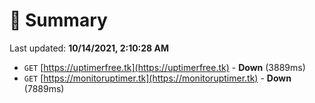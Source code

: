 # 📖 Summary
Last updated: **10/14/2021, 2:10:28 AM**

- `GET` [https://uptimerfree.tk](https://uptimerfree.tk) - **Down** (3889ms)
- `GET` [https://monitoruptimer.tk](https://monitoruptimer.tk) - **Down** (7889ms)
